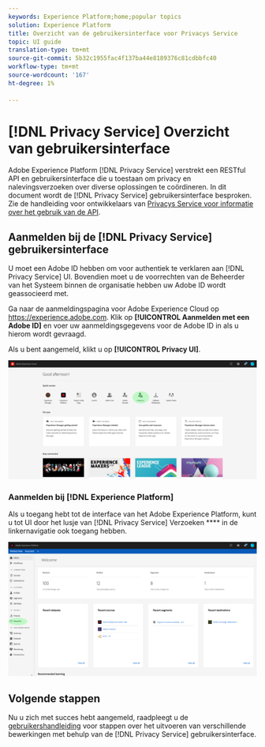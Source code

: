 ```yaml
---
keywords: Experience Platform;home;popular topics
solution: Experience Platform
title: Overzicht van de gebruikersinterface voor Privacys Service
topic: UI guide
translation-type: tm+mt
source-git-commit: 5b32c1955fac4f137ba44e8189376c81cdbbfc40
workflow-type: tm+mt
source-wordcount: '167'
ht-degree: 1%

---
```



# [!DNL Privacy Service] Overzicht van gebruikersinterface

Adobe Experience Platform [!DNL Privacy Service] verstrekt een RESTful API en gebruikersinterface die u toestaan om privacy en nalevingsverzoeken over diverse oplossingen te coördineren. In dit document wordt de [!DNL Privacy Service] gebruikersinterface besproken. Zie de handleiding voor ontwikkelaars van [Privacys Service voor informatie over het gebruik van de API](../api/getting-started.md).

## Aanmelden bij de [!DNL Privacy Service] gebruikersinterface

U moet een Adobe ID hebben om voor authentiek te verklaren aan [!DNL Privacy Service] UI. Bovendien moet u de voorrechten van de Beheerder van het Systeem binnen de organisatie hebben uw Adobe ID wordt geassocieerd met.

Ga naar de aanmeldingspagina voor Adobe Experience Cloud op https://experience.adobe.com. Klik op **[!UICONTROL Aanmelden met een Adobe ID]** en voer uw aanmeldingsgegevens voor de Adobe ID in als u hierom wordt gevraagd.

Als u bent aangemeld, klikt u op **[!UICONTROL Privacy UI]**.

![](../images/ui-overview/quick-access.png)

### Aanmelden bij [!DNL Experience Platform]

Als u toegang hebt tot de interface van het Adobe Experience Platform, kunt u tot UI door het lusje van [!DNL Privacy Service] Verzoeken **** in de linkernavigatie ook toegang hebben.

![](../images/ui-overview/platform.png)

## Volgende stappen

Nu u zich met succes hebt aangemeld, raadpleegt u de [gebruikershandleiding](user-guide.md) voor stappen over het uitvoeren van verschillende bewerkingen met behulp van de [!DNL Privacy Service] gebruikersinterface.